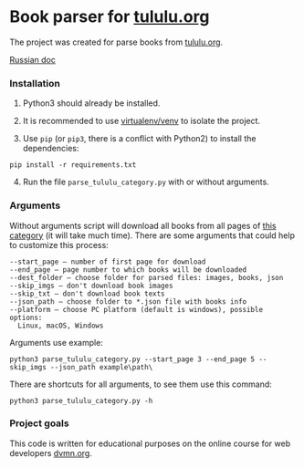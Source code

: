 # Book parser for [tululu.org](ttp://tululu.org)

The project was created for parse books from [tululu.org](ttp://tululu.org).

[Russian doc](https://github.com/FaHoLo/Library_parse/blob/master/READMEru.md)

### Installation

1. Python3 should already be installed.

2. It is recommended to use [virtualenv/venv](https://docs.python.org/3/library/venv.html) to isolate the project.

3. Use `pip` (or `pip3`, there is a conflict with Python2) to install the dependencies:
```
pip install -r requirements.txt
```

4. Run the file `parse_tululu_category.py` with or without arguments.

### Arguments

Without arguments script will download all books from all pages of [this category](http://tululu.org/l55/) (it will take much time). There are some arguments that could help to customize this process:
```
--start_page — number of first page for download
--end_page — page number to which books will be downloaded
--dest_folder — choose folder for parsed files: images, books, json
--skip_imgs — don't download book images
--skip_txt — don't download book texts
--json_path — choose folder to *.json file with books info
--platform — choose PC platform (default is windows), possible options:
  Linux, macOS, Windows
```
Arguments use example:
```
python3 parse_tululu_category.py --start_page 3 --end_page 5 --skip_imgs --json_path example\path\
```

There are shortcuts for all arguments, to see them use this command:
```
python3 parse_tululu_category.py -h
```
### Project goals

This code is written for educational purposes on the online course for web developers [dvmn.org](https://dvmn.org/).
